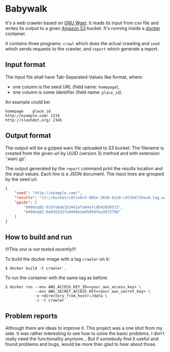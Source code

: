# Babywalk

It's a web crawler based on [GNU Wget][WgetHomepage]. It reads its input
from csv file and writes its output to a given [Amazon S3][S3Homepage] bucket.
It's running inside a [docker][DockerHomepage] container.

[WgetHomepage]: http://www.gnu.org/software/wget/
[S3Homepage]: https://aws.amazon.com/s3/
[DockerHomepage]: https://www.docker.com/

It contains three programs: `crawl` which does the actual crawling and
`seed` which sends requests to the crawler, and `report` which generate
a report.

## Input format

The input file shall have Tab-Separated-Values like format, where:

* one column is the seed URL (field name: `homepage`),
* one column is some identifier (field name: `place_id`).

An example could be:

    homepage    place_id
    http://example.com/ 1234
    http://slashdot.org/ 2345

## Output format

The output will be a gziped warc file uploaded to S3 bucket. The filename
is created from the given url by UUID (version 3) method and with extension
'.warc.gz'.

The output generated by the `report` command print the results location and
the input values. Each line is a JSON document. The input lines are grouped
by the seed url.

```JSON
{
    "seed": "http://example.com/",
    "results": "s3://bucket/c07ce0c5-005e-3838-81a9-c97d34719ac8.tag.warc.gz",
    "ppids": [
        "840dnq82-9cbfe6ab1b3442afa04afcdb428d9521",
        "840dnq82-9e8362d27a9446bda65958fea3873798"
    ]
}
```

## How to build and run

*!!!This one is not tested recently!!!*

To build the docker image with a tag `crawler` on it:

    $ docker build -t crawler .

To run the container with the same tag as before:

    $ docker run --env AWS_ACCESS_KEY_ID=<your_aws_access_key> \
                 --env AWS_SECRET_ACCESS_KEY=<your_aws_secret_key> \
                 -v <directory_from_host>:/data \
                 -i -t crawler

## Problem reports

Although there are ideas to improve it. This project was a one shot from my
side. It was rather interesting to see how to solve the basic problems.
I don't really need the functionality anymore... But if somebody find it
useful and found problems and bugs, would be more than glad to hear about those.

